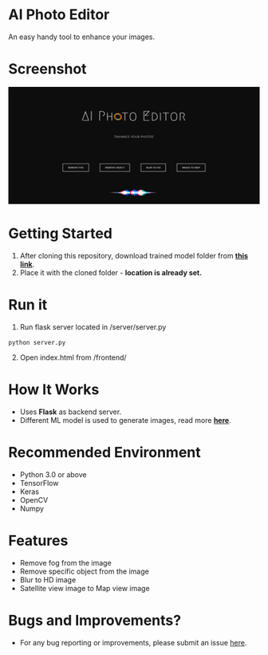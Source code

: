 # AI Photo Editor


An easy handy tool to enhance your images.

# Screenshot
![Screenshot_1](https://raw.githubusercontent.com/arshit09/AI-Photo-Editor/master/frontend/image/cover.JPG "SS")

# Getting Started

1. After cloning this repository, download trained model folder from [**this link**](https://mega.nz/#F!zfQCjADD!Iu94Q2tr_6LectFjPKQ7lw "this link").
2. Place it with the cloned folder - **location is already set.**

# Run it
1. Run flask server located in /server/server.py
```
python server.py
```
2. Open index.html from /frontend/

# How It Works
- Uses **Flask** as backend server.
- Different ML model is used to generate images, read more [**here**](https://github.com/arshit09/AI-Photo-Editor/blob/master/AIPhotoEditor.pdf "here").

# Recommended Environment
- Python 3.0 or above
- TensorFlow
- Keras
- OpenCV
- Numpy

# Features
- Remove fog from the image
- Remove specific object from the image
- Blur to HD image
- Satellite view image to Map view image


# Bugs and Improvements?
- For any bug reporting or improvements, please submit an issue [here](https://github.com/siddharth2022/AI-Photo-Editor/issues/new "here").
